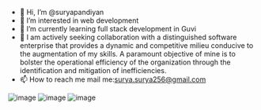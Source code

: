 
 
 

   




- 👋 Hi, I’m @suryapandiyan
- 👀 I’m interested in web development
- 🌱 I’m currently learning full stack development in Guvi
- 💞️  I am actively seeking collaboration with a distinguished software enterprise that provides a dynamic and competitive milieu conducive to the augmentation of my skills. A paramount objective of mine is to bolster the operational efficiency of the organization through the identification and mitigation of inefficiencies.
- 📫 How to reach me  mail me:surya.surya256@gmail.com

 
 ![image](https://github.com/suryapandiyan/suryapandiyan/assets/130633446/a9352ad8-5baf-4ae6-b0aa-67784147af94)
![image](https://github.com/suryapandiyan/suryapandiyan/assets/130633446/24bf27eb-be1c-4f9f-8e08-3fcde15356a9)
![image](https://github.com/suryapandiyan/suryapandiyan/assets/130633446/9f573890-509c-4a3c-840f-a867b240d55d)

